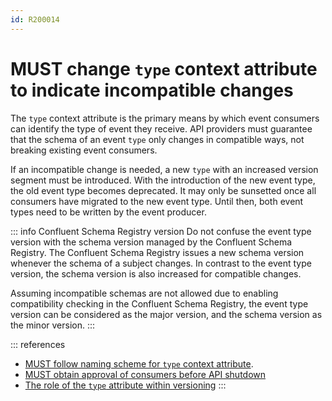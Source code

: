 ```yaml
---
id: R200014
---
```


# MUST change `type` context attribute to indicate incompatible changes

The `type` context attribute is the primary means by which event consumers can identify the type of event they receive.
API providers must guarantee that the schema of an event `type` only changes in compatible ways, not breaking existing event consumers.

If an incompatible change is needed, a new `type` with an increased version segment must be introduced. With the introduction of the new event type, the old event type becomes deprecated. It may only be sunsetted once all consumers have migrated to the new event type. Until then, both event types need to be written by the event producer.

::: info Confluent Schema Registry version
Do not confuse the event type version with the schema version managed by the Confluent Schema Registry. The Confluent Schema Registry issues a new schema version whenever the schema of a subject changes. In contrast to the event type version, the schema version is also increased for compatible changes.

Assuming incompatible schemas are not allowed due to enabling compatibility checking in the Confluent Schema Registry, the event type version can be considered as the major version, and the schema version as the minor version.
:::

::: references

- [MUST follow naming scheme for `type` context attribute](/guidelines/r200009).
- [MUST obtain approval of consumers before API shutdown](/guidelines/r000054)
- [The role of the `type` attribute within versioning](https://github.com/cloudevents/spec/blob/v1.0.2/cloudevents/primer.md#the-role-of-the-type-attribute-within-versioning)
  :::
